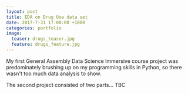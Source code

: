 ```yaml
---
layout: post
title: EDA on Drug Use data set
date: 2017-7-31 17:00:00 +1000
categories: portfolio
image:
  teaser: drugs_teaser.jpg
  feature: drugs_feature.jpg
---
```


My first General Assembly Data Science Immersive course project was predominately brushing up on my programming skills in Python, so there wasn't too much data analysis to show.

The second project consisted of two parts... TBC
